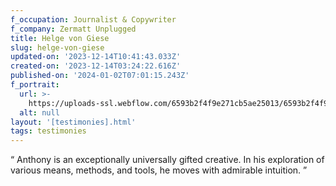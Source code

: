 ```yaml
---
f_occupation: Journalist & Copywriter
f_company: Zermatt Unplugged
title: Helge von Giese
slug: helge-von-giese
updated-on: '2023-12-14T10:41:43.033Z'
created-on: '2023-12-14T03:24:22.616Z'
published-on: '2024-01-02T07:01:15.243Z'
f_portrait:
  url: >-
    https://uploads-ssl.webflow.com/6593b2f4f9e271cb5ae25013/6593b2f4f9e271cb5ae2510a_helge.png
  alt: null
layout: '[testimonies].html'
tags: testimonies
---
```


“ Anthony is an exceptionally universally gifted creative. In his exploration of various means, methods, and tools, he moves with admirable intuition. ”
